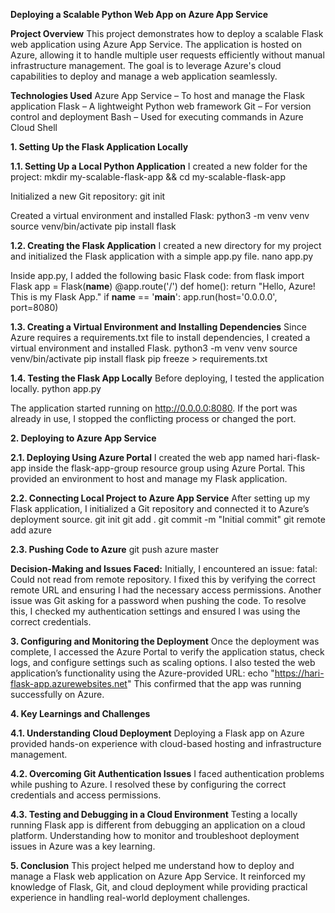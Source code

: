 **Deploying a Scalable Python Web App on Azure App Service**

**Project Overview**
This project demonstrates how to deploy a scalable Flask web application using Azure App Service. The application is hosted on Azure, allowing it to handle multiple user requests efficiently without manual infrastructure management. The goal is to leverage Azure's cloud capabilities to deploy and manage a web application seamlessly.

**Technologies Used**
Azure App Service – To host and manage the Flask application
Flask – A lightweight Python web framework
Git – For version control and deployment
Bash – Used for executing commands in Azure Cloud Shell

**1. Setting Up the Flask Application Locally**

**1.1. Setting Up a Local Python Application**
I created a new folder for the project:
mkdir my-scalable-flask-app && cd my-scalable-flask-app

Initialized a new Git repository:
git init

Created a virtual environment and installed Flask:
python3 -m venv venv source venv/bin/activate pip install flask

**1.2. Creating the Flask Application**
I created a new directory for my project and initialized the Flask application with a simple app.py file.
nano app.py

Inside app.py, I added the following basic Flask code:
from flask import Flask  app = Flask(__name__)  @app.route('/') def home(): return "Hello, Azure! This is my Flask App."  if __name__ == '__main__': app.run(host='0.0.0.0', port=8080)

**1.3. Creating a Virtual Environment and Installing Dependencies**
Since Azure requires a requirements.txt file to install dependencies, I created a virtual environment and installed Flask.
python3 -m venv venv source venv/bin/activate pip install flask pip freeze > requirements.txt

**1.4. Testing the Flask App Locally**
Before deploying, I tested the application locally.
python app.py

The application started running on http://0.0.0.0:8080. If the port was already in use, I stopped the conflicting process or changed the port.

**2. Deploying to Azure App Service**

**2.1. Deploying Using Azure Portal**
I created the web app named hari-flask-app inside the flask-app-group resource group using Azure Portal. This provided an environment to host and manage my Flask application.

**2.2. Connecting Local Project to Azure App Service**
After setting up my Flask application, I initialized a Git repository and connected it to Azure’s deployment source.
git init git add . git commit -m "Initial commit" git remote add azure <Azure Git Remote URL>

**2.3. Pushing Code to Azure**
git push azure master

**Decision-Making and Issues Faced:**
Initially, I encountered an issue: fatal: Could not read from remote repository. I fixed this by verifying the correct remote URL and ensuring I had the necessary access permissions.
Another issue was Git asking for a password when pushing the code. To resolve this, I checked my authentication settings and ensured I was using the correct credentials.

**3. Configuring and Monitoring the Deployment**
Once the deployment was complete, I accessed the Azure Portal to verify the application status, check logs, and configure settings such as scaling options.
I also tested the web application’s functionality using the Azure-provided URL:
echo "https://hari-flask-app.azurewebsites.net"
This confirmed that the app was running successfully on Azure.

**4. Key Learnings and Challenges**

**4.1. Understanding Cloud Deployment**
Deploying a Flask app on Azure provided hands-on experience with cloud-based hosting and infrastructure management.

**4.2. Overcoming Git Authentication Issues**
I faced authentication problems while pushing to Azure. I resolved these by configuring the correct credentials and access permissions.

**4.3. Testing and Debugging in a Cloud Environment**
Testing a locally running Flask app is different from debugging an application on a cloud platform. Understanding how to monitor and troubleshoot deployment issues in Azure was a key learning.

**5. Conclusion**
This project helped me understand how to deploy and manage a Flask web application on Azure App Service. It reinforced my knowledge of Flask, Git, and cloud deployment while providing practical experience in handling real-world deployment challenges.

